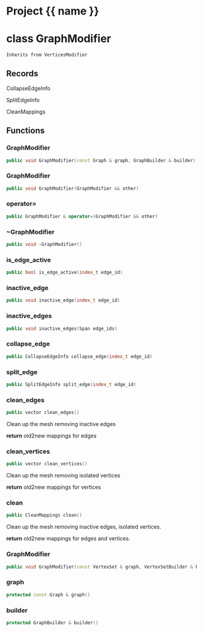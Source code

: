 <script setup>
import {useRoute} from 'vitepress'
const {path} = useRoute()
const tokens = path.split('/')
const words = tokens[2].split('-');
for (let i = 0; i < words.length; i++) {
    words[i] = words[i].charAt(0).toUpperCase() + words[i].slice(1);
    words[i] = words[i].replace('geode', 'Geode')
}
const name = words.join('-');
</script>
# Project {{ name }}

# class GraphModifier


```cpp
Inherits from VerticesModifier
```



## Records

CollapseEdgeInfo

SplitEdgeInfo

CleanMappings



## Functions

### GraphModifier

```cpp
public void GraphModifier(const Graph & graph, GraphBuilder & builder)
```


### GraphModifier

```cpp
public void GraphModifier(GraphModifier && other)
```


### operator=

```cpp
public GraphModifier & operator=(GraphModifier && other)
```


### ~GraphModifier

```cpp
public void ~GraphModifier()
```


### is_edge_active

```cpp
public bool is_edge_active(index_t edge_id)
```


### inactive_edge

```cpp
public void inactive_edge(index_t edge_id)
```


### inactive_edges

```cpp
public void inactive_edges(Span edge_ids)
```


### collapse_edge

```cpp
public CollapseEdgeInfo collapse_edge(index_t edge_id)
```


### split_edge

```cpp
public SplitEdgeInfo split_edge(index_t edge_id)
```


### clean_edges

```cpp
public vector clean_edges()
```


 Clean up the mesh removing inactive edges

**return** old2new mappings for edges

### clean_vertices

```cpp
public vector clean_vertices()
```


 Clean up the mesh removing isolated vertices

**return** old2new mappings for vertices

### clean

```cpp
public CleanMappings clean()
```


 Clean up the mesh removing inactive edges, isolated vertices.

**return** old2new mappings for edges and vertices.

### GraphModifier

```cpp
public void GraphModifier(const VertexSet & graph, VertexSetBuilder & builder, MeshModifierFactoryKey key)
```


### graph

```cpp
protected const Graph & graph()
```


### builder

```cpp
protected GraphBuilder & builder()
```




